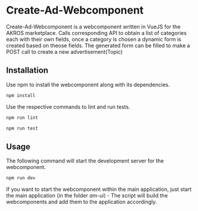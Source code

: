 # Create-Ad-Webcomponent

Create-Ad-Webcomponent is a webcomponent written in VueJS for the AKROS marketplace.
Calls corresponding API to obtain a list of categories each with their own fields, once a category is chosen a dynamic form is created based on theose fields.
The generated form can be filled to make a POST call to create a new advertisement(Topic)

## Installation

Use npm to install the webcomponent along with its dependencies.

```bash
npm install
```

Use the respective commands to lint and run tests.

```bash
npm run lint
```

```bash
npm run test
```

## Usage

The following command will start the development server for the webcomponent.

```bash
npm run dev
```

If you want to start the webcomponent within the main application, just start the main application (in the folder _am-ui_) - The script will build the webcomponents and add them to the application accordingly.
